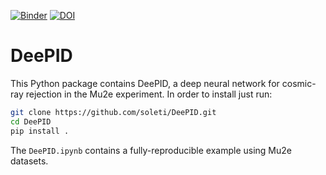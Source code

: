 [![Binder](https://mybinder.org/badge_logo.svg)](https://mybinder.org/v2/gh/soleti/DeePID.git/HEAD?labpath=DeePID.ipynb)
[![DOI](https://zenodo.org/badge/498880072.svg)](https://zenodo.org/badge/latestdoi/498880072)


# DeePID

This Python package contains DeePID, a deep neural network for cosmic-ray rejection in the Mu2e experiment. In order to install just run:

```bash
git clone https://github.com/soleti/DeePID.git
cd DeePID
pip install .
```

The `DeePID.ipynb` contains a fully-reproducible example using Mu2e datasets.
